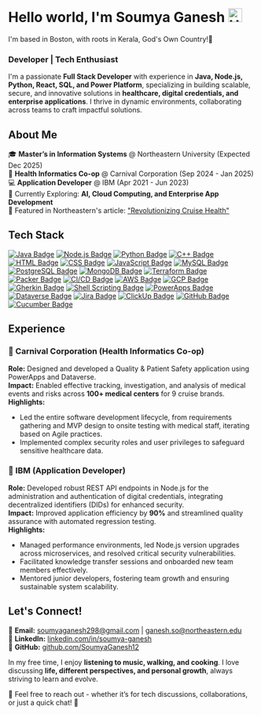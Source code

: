 # Hello world, I'm Soumya Ganesh <img src="https://user-images.githubusercontent.com/1303154/88677602-1635ba80-d120-11ea-84d8-d263ba5fc3c0.gif" width="28px" height="28px" alt="Hello">

I'm based in Boston, with roots in Kerala, God's Own Country!🌴 

### Developer | Tech Enthusiast 

I'm a passionate **Full Stack Developer** with experience in **Java, Node.js, Python, React, SQL, and Power Platform**, specializing in building scalable, secure, and innovative solutions in **healthcare, digital credentials, and enterprise applications**. I thrive in dynamic environments, collaborating across teams to craft impactful solutions.

## About Me

🎓 **Master’s in Information Systems** @ Northeastern University (Expected Dec 2025)  
🏢 **Health Informatics Co-op** @ Carnival Corporation (Sep 2024 - Jan 2025)  
💻 **Application Developer** @ IBM (Apr 2021 - Jun 2023)  
📍 Currently Exploring: **AI, Cloud Computing, and Enterprise App Development**  
📣 Featured in Northeastern's article: ["Revolutionizing Cruise Health"](https://miami.northeastern.edu/news/revolutionizing-cruise-health-co-op-student-develops-innovative-app-for-carnival-corporation/)

## Tech Stack

[![Java Badge](https://img.shields.io/badge/-Java-ED8B00?style=for-the-badge&logo=java&logoColor=white)](#)
[![Node.js Badge](https://img.shields.io/badge/-Node.js-339933?style=for-the-badge&logo=node.js&logoColor=white)](#)
[![Python Badge](https://img.shields.io/badge/-Python-3776AB?style=for-the-badge&logo=python&logoColor=white)](#)
[![C++ Badge](https://img.shields.io/badge/-C++-00599C?style=for-the-badge&logo=c%2B%2B&logoColor=white)](#)
[![HTML Badge](https://img.shields.io/badge/-HTML-E34F26?style=for-the-badge&logo=html5&logoColor=white)](#)
[![CSS Badge](https://img.shields.io/badge/-CSS-1572B6?style=for-the-badge&logo=css3&logoColor=white)](#)
[![JavaScript Badge](https://img.shields.io/badge/-JavaScript-F0DB4F?style=for-the-badge&logo=javascript&logoColor=black)](#)
[![MySQL Badge](https://img.shields.io/badge/-MySQL-4479A1?style=for-the-badge&logo=mysql&logoColor=white)](#)
[![PostgreSQL Badge](https://img.shields.io/badge/-PostgreSQL-336791?style=for-the-badge&logo=postgresql&logoColor=white)](#)
[![MongoDB Badge](https://img.shields.io/badge/-MongoDB-47A248?style=for-the-badge&logo=mongodb&logoColor=white)](#)
[![Terraform Badge](https://img.shields.io/badge/-Terraform-7B42BC?style=for-the-badge&logo=terraform&logoColor=white)](#)
[![Packer Badge](https://img.shields.io/badge/-Packer-41B6E6?style=for-the-badge&logo=packer&logoColor=white)](#)
[![CI/CD Badge](https://img.shields.io/badge/-CI/CD-5B5B5B?style=for-the-badge&logo=github&logoColor=white)](#)
[![AWS Badge](https://img.shields.io/badge/-AWS-FF9900?style=for-the-badge&logo=amazonaws&logoColor=white)](#)
[![GCP Badge](https://img.shields.io/badge/-GCP-4285F4?style=for-the-badge&logo=googlecloud&logoColor=white)](#)
[![Gherkin Badge](https://img.shields.io/badge/-Gherkin-79B8FF?style=for-the-badge&logo=data&logoColor=white)](#)
[![Shell Scripting Badge](https://img.shields.io/badge/-Shell_Scripting-4EAA25?style=for-the-badge&logo=gnu-bash&logoColor=white)](#)
[![PowerApps Badge](https://img.shields.io/badge/-PowerApps-742774?style=for-the-badge&logoColor=white)](#)
[![Dataverse Badge](https://img.shields.io/badge/-Dataverse-1A73E8?style=for-the-badge&logo=microsoft&logoColor=white)](#)
[![Jira Badge](https://img.shields.io/badge/-Jira-0052CC?style=for-the-badge&logo=jira&logoColor=white)](#)
[![ClickUp Badge](https://img.shields.io/badge/-ClickUp-5B5B5B?style=for-the-badge&logo=clickup&logoColor=white)](#)
[![GitHub Badge](https://img.shields.io/badge/-GitHub-181717?style=for-the-badge&logo=github&logoColor=white)](#)
[![Cucumber Badge](https://img.shields.io/badge/-Cucumber-23D96C?style=for-the-badge&logo=cucumber&logoColor=white)](#)

## Experience

### 🌟 Carnival Corporation (Health Informatics Co-op)
**Role:** Designed and developed a Quality & Patient Safety application using PowerApps and Dataverse.  
**Impact:** Enabled effective tracking, investigation, and analysis of medical events and risks across **100+ medical centers** for 9 cruise brands.   
**Highlights:**  
- Led the entire software development lifecycle, from requirements gathering and MVP design to onsite testing with medical staff, iterating based on Agile practices.  
- Implemented complex security roles and user privileges to safeguard sensitive healthcare data.

### 🌟 IBM (Application Developer)
**Role:**  Developed robust REST API endpoints in Node.js for the administration and authentication of digital credentials, integrating decentralized identifiers (DIDs) for enhanced security.     
**Impact:**  Improved application efficiency by **90%** and streamlined quality assurance with automated regression testing.    
**Highlights:**  
- Managed performance environments, led Node.js version upgrades across microservices, and resolved critical security vulnerabilities.  
- Facilitated knowledge transfer sessions and onboarded new team members effectively.  
- Mentored junior developers, fostering team growth and ensuring sustainable system scalability.

## Let's Connect!

💌 **Email:** [soumyaganesh298@gmail.com](mailto:soumyaganesh298@gmail.com) | [ganesh.so@northeastern.edu](mailto:ganesh.so@northeastern.edu)   
💼 **LinkedIn:** [linkedin.com/in/soumya-ganesh](https://linkedin.com/in/soumya-ganesh)  
🐙 **GitHub:** [github.com/SoumyaGanesh12](https://github.com/SoumyaGanesh12)  

In my free time, I enjoy **listening to music, walking, and cooking**. I love discussing **life, different perspectives, and personal growth**, always striving to learn and evolve.  

🔗 Feel free to reach out - whether it’s for tech discussions, collaborations, or just a quick chat! 🚀

